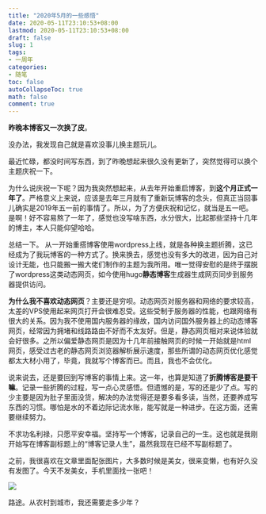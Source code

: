```yaml
---
title: "2020年5月的一些感悟"
date: 2020-05-11T23:10:53+08:00
lastmod: 2020-05-11T23:10:53+08:00
draft: false
slug: 1
tags:
- 一周年
categories:
- 随笔
toc: false
autoCollapseToc: true
math: false
comment: true
---
```

**昨晚本博客又一次换了皮**。

没办法，我发现自己就是喜欢没事儿换主题玩儿。

最近忙碌，都没时间写东西，到了昨晚想起来很久没有更新了，突然觉得可以换个主题庆祝一下。

为什么说庆祝一下呢？因为我突然想起来，从去年开始重启博客，到**这个月正式一年了**。严格意义上来说，应该是去年三月就有了重新玩博客的念头，但真正当回事儿确实是2019年五一前的事情了。所以，为了方便庆祝和记忆，就当是五一吧。是啊！好不容易熬了一年了，感觉也没写啥东西，水分很大，比起那些坚持十几年的博主，本人只能仰望哈哈。

总结一下。
从一开始重搭博客使用wordpress上线，就是各种换主题折腾，这已经成为了我玩博客的一种方式了。换来换去，感觉也没有多大的改进，因为自己对设计无能，也只能搬一搬大佬们制作的主题为我所用。唯一觉得安慰的是终于摆脱了wordpress这类动态网页，如今使用hugo**静态博客**生成器生成网页同步到服务器提供访问。

**为什么我不喜欢动态网页**？主要还是穷呗。动态网页对服务器和网络的要求较高，太差的VPS使用起来网页打开会很难忍受。这些受制于服务器的性能，也跟网络有很大的关系。因为我不使用国内服务器的缘故，国内访问国外服务器上的动态博客网页，经常因为拥堵和线路路由不好而不太友好。但是，静态网页相对来说体验就会好很多。之所以偏爱静态网页是因为十几年前接触网页的时候一开始就是html网页，感受过古老的静态网页浏览器解析展示速度，那些所谓的动态网页优化感觉都太大材小用了，毕竟，我就写个博客而已。而且，我也不会优化。

说来说去，还是要回到写博客的事情上来。这一年，也算是知道了**折腾博客是要干嘛**。记录一些折腾的过程，写一点心灵感悟。但遗憾的是，写的还是少了点。写的少主要是因为肚子里面没货，解决的办法觉得还是要多看多读，当然，还要养成写东西的习惯。哪怕是水的不着边际记流水账，能写就是一种进步。在这方面，还需要继续努力。

不求功名利禄，只愿平安幸福。坚持写一个博客，记录自己的一生。这也就是我刚开始写在博客副标题上的“博客记录人生”，虽然我现在已经不写副标题了。

之前，我很喜欢在文章里面配张图片，大多数时候是美女，很来变懒，也有好久没有发图了。今天不发美女，手机里面找一张吧！

![](https://img.1078503.org/imgs/2020/05/bb4accd33906b8d6.jpg)

路途。从农村到城市，我还需要走多少年？